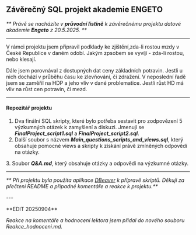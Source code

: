 ## Závěrečný SQL projekt akademie ENGETO





*\*\* Právě se nacházíte v **průvodní listině** k závěrečnému projektu datové akademie <b>Engeto</b> z 20.5.2025. \*\**





---



V rámci projektu jsem připravil podklady ke zjištění,zda-li rostou mzdy v České Republice v daném odobí. Jakým zpsobem se vyvíjí - zda-li rostou, nebo klesají.

Dále jsem porovnával z dostupných dat ceny základních potravin. Jestli u nich dochází v průběhu času ke zlevňování, či zdražení. V neposlední řadě jsem se zaměřil na HDP a jeho vliv v dané problematice. Jestli růst HD má vliv na růst cen potravin, či mezd.



---





#### Repozitář projektu



1. Dva finální SQL skripty, které bylo potřeba sestavit pro zodpovězení 5 výzkumných otázek k zamyšlení a diskuzi. Jmenují se ***FinalProject\_script1.sql*** a ***FinalProject\_script2.sql***.
2. Další soubor s názvem ***Main\_questions\_scripts\_and\_views.sql***, který obsahuje pomocné views a skripty k získání právě zmíněných odpovědí na otázky.



3\. Soubor ***Q\&A.md***, který obsahuje otázky a odpovědi na výzkumné otázky.





---





*\*\* Při projektu byla použita aplikace* [*DBeaver*](https://dbeaver.io/) *k přípravě skriptů. Děkuji za přečtení README a případné komentáře a reakce k projektu.\*\**





*---*



\*\*EDIT 20250904\*\*

*Reakce na komentáře a hodnocení lektora jsem přidal do nového souboru Reakce_hodnoceni.md.*

